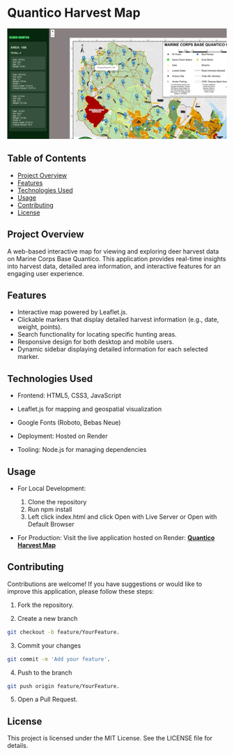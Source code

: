 # Quantico Harvest Map
![Quantico App](./assets/images/QuanticoWebsite.png)

## Table of Contents

- [Project Overview](#project-overview)
- [Features](#features)
- [Technologies Used](#technologies-used)
- [Usage](#usage)
- [Contributing](#contributing)
- [License](#license)

## Project Overview
A web-based interactive map for viewing and exploring deer harvest data on Marine Corps Base Quantico. This application provides real-time insights into harvest data, detailed area information, and interactive features for an engaging user experience.

## Features
- Interactive map powered by Leaflet.js.
- Clickable markers that display detailed harvest information (e.g., date, weight, points).
- Search functionality for locating specific hunting areas.
- Responsive design for both desktop and mobile users.
- Dynamic sidebar displaying detailed information for each selected marker.

## Technologies Used

- Frontend:
HTML5, CSS3, JavaScript

- Leaflet.js for mapping and geospatial visualization
- Google Fonts (Roboto, Bebas Neue)
- Deployment:
Hosted on Render
- Tooling:
Node.js for managing dependencies

## Usage
- For Local Development:
    1. Clone the repository 
    2. Run npm install
    3. Left click index.html and click Open with Live Server or Open with Default Browser

- For Production:
Visit the live application hosted on Render: **[Quantico Harvest Map](https://quanticoharvest.onrender.com/)**


## Contributing

Contributions are welcome! If you have suggestions or would like to improve this application, please follow these steps:

1. Fork the repository.

2. Create a new branch 
```bash
git checkout -b feature/YourFeature.
```
3. Commit your changes 
```bash
git commit -m 'Add your feature'.
```

4. Push to the branch 
```bash
git push origin feature/YourFeature.
```

5. Open a Pull Request.

## License

This project is licensed under the MIT License. See the LICENSE file for details.